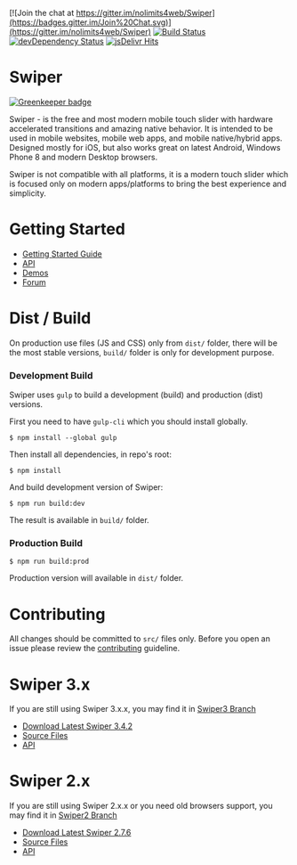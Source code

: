 [![Join the chat at https://gitter.im/nolimits4web/Swiper](https://badges.gitter.im/Join%20Chat.svg)](https://gitter.im/nolimits4web/Swiper)
[![Build Status](https://travis-ci.org/nolimits4web/swiper.svg?branch=master)](https://travis-ci.org/nolimits4web/swiper)
[![devDependency Status](https://david-dm.org/nolimits4web/swiper/dev-status.svg)](https://david-dm.org/nolimits4web/swiper#info=devDependencies)
[![jsDelivr Hits](https://data.jsdelivr.com/v1/package/npm/swiper/badge?style=rounded)](https://www.jsdelivr.com/package/npm/swiper)

Swiper
==========

[![Greenkeeper badge](https://badges.greenkeeper.io/nolimits4web/Swiper.svg)](https://greenkeeper.io/)

Swiper - is the free and most modern mobile touch slider with hardware accelerated transitions and amazing native behavior. It is intended to be used in mobile websites, mobile web apps, and mobile native/hybrid apps. Designed mostly for iOS, but also works great on latest Android, Windows Phone 8 and modern Desktop browsers.

Swiper is not compatible with all platforms, it is a modern touch slider which is focused only on modern apps/platforms to bring the best experience and simplicity.

# Getting Started
  * [Getting Started Guide](http://www.idangero.us/swiper/get-started/)
  * [API](http://www.idangero.us/swiper/api/)
  * [Demos](http://www.idangero.us/swiper/demos/)
  * [Forum](http://www.idangero.us/swiper/forum/)

# Dist / Build

On production use files (JS and CSS) only from `dist/` folder, there will be the most stable versions, `build/` folder is only for development purpose.

### Development Build

Swiper uses `gulp` to build a development (build) and production (dist) versions.

First you need to have `gulp-cli` which you should install globally.

```
$ npm install --global gulp
```

Then install all dependencies, in repo's root:

```
$ npm install
```

And build development version of Swiper:
```
$ npm run build:dev
```

The result is available in `build/` folder.

### Production Build

```
$ npm run build:prod
```

Production version will available in `dist/` folder.

# Contributing

All changes should be committed to `src/` files only. Before you open an issue please review the [contributing](https://github.com/nolimits4web/Swiper/blob/master/CONTRIBUTING.md) guideline.

Swiper 3.x
==========

If you are still using Swiper 3.x.x, you may find it in [Swiper3 Branch](https://github.com/nolimits4web/Swiper/tree/Swiper3)
* [Download Latest Swiper 3.4.2](https://github.com/nolimits4web/Swiper/archive/v3.4.2.zip)
* [Source Files](https://github.com/nolimits4web/Swiper/tree/Swiper3/src)
* [API](https://github.com/nolimits4web/Swiper/blob/Swiper3/API.md)

Swiper 2.x
==========

If you are still using Swiper 2.x.x or you need old browsers support, you may find it in [Swiper2 Branch](https://github.com/nolimits4web/Swiper/tree/Swiper2)
* [Download Latest Swiper 2.7.6](https://github.com/nolimits4web/Swiper/archive/v2.7.6.zip)
* [Source Files](https://github.com/nolimits4web/Swiper/tree/Swiper2/src)
* [API](https://github.com/nolimits4web/Swiper/blob/Swiper2/API.md)
